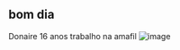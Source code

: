 ## bom dia 
Donaire
16 anos
trabalho na amafil
![image](https://github.com/user-attachments/assets/32b65921-9c46-4e0e-ae3b-5680898df81a)

